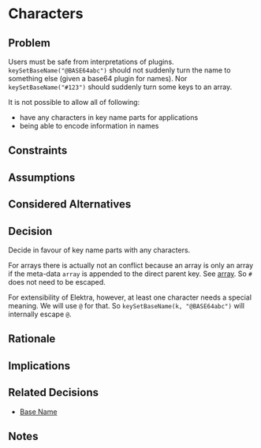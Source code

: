 # Characters

## Problem

Users must be safe from interpretations of plugins.
`keySetBaseName("@BASE64abc")` should not suddenly turn the name to something else (given a base64 plugin for names).
Nor `keySetBaseName("#123")` should suddenly turn some keys to an array.

It is not possible to allow all of following:

- have any characters in key name parts for applications
- being able to encode information in names

## Constraints

## Assumptions

## Considered Alternatives

## Decision

Decide in favour of key name parts with any characters.

For arrays there is actually not an conflict because an array is only an array if the meta-data `array` is appended to the direct parent key.
See [array](array.md). So `#` does not need to be escaped.

For extensibility of Elektra, however, at least one character needs a special meaning.
We will use `@` for that.
So `keySetBaseName(k, "@BASE64abc")` will internally escape `@`.

## Rationale

## Implications

## Related Decisions

- [Base Name](base_name.md)

## Notes
